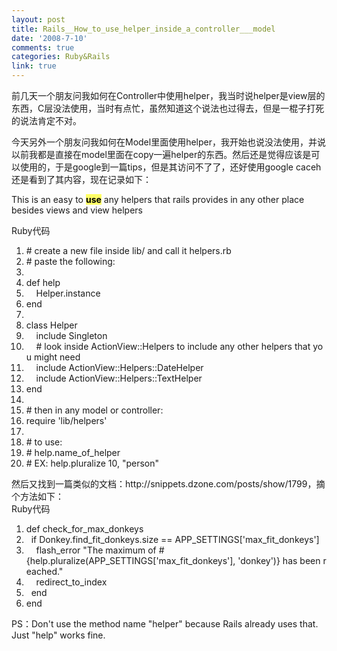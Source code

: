 ```yaml
---
layout: post
title: Rails__How_to_use_helper_inside_a_controller___model
date: '2008-7-10'
comments: true
categories: Ruby&Rails
link: true
---
```

前几天一个朋友问我如何在Controller中使用helper，我当时说helper是view层的东西，C层没法使用，当时有点忙，虽然知道这个说法也过得去，但是一棍子打死的说法肯定不对。

今天另外一个朋友问我如何在Model里面使用helper，我开始也说没法使用，并说以前我都是直接在model里面在copy一遍helper的东西。然后还是觉得应该是可以使用的，于是google到一篇tips，但是其访问不了了，还好使用google caceh还是看到了其内容，现在记录如下：

This is an easy to <strong style="color: black; background-color: #ffff66;">use</strong> any helpers that rails provides in any other place besides views and view helpers
<div class="codeText">
<div class="codeHead">Ruby代码</div>
<ol class="dp-rb" start="1">
	<li class="alt"><span><span class="comment"># create a new file inside lib/ and call it helpers.rb</span><span>  </span></span></li>
	<li><span><span class="comment"># paste the following:</span><span>  </span></span></li>
	<li class="alt"><span>  </span></li>
	<li><span><span class="keyword">def</span><span> help  </span></span></li>
	<li class="alt"><span>    Helper.instance  </span></li>
	<li><span><span class="keyword">end</span><span>  </span></span></li>
	<li class="alt"><span>   </span></li>
	<li><span><span class="keyword">class</span><span> Helper  </span></span></li>
	<li class="alt"><span>    include Singleton  </span></li>
	<li><span>    <span class="comment"># look inside ActionView::Helpers to include any other helpers that you might need</span><span>  </span></span></li>
	<li class="alt"><span>    include ActionView::Helpers::DateHelper  </span></li>
	<li><span>    include ActionView::Helpers::TextHelper  </span></li>
	<li class="alt"><span><span class="keyword">end</span><span>  </span></span></li>
	<li><span>   </span></li>
	<li class="alt"><span><span class="comment"># then in any model or controller:</span><span>  </span></span></li>
	<li><span>require <span class="string">'lib/helpers'</span><span>  </span></span></li>
	<li class="alt"><span>   </span></li>
	<li><span><span class="comment"># to use:</span><span>  </span></span></li>
	<li class="alt"><span><span class="comment"># help.name_of_helper</span><span>  </span></span></li>
	<li><span><span class="comment"># EX: help.pluralize 10, "person"</span><span>  </span></span></li>
</ol>
</div>
然后又找到一篇类似的文档：http://snippets.dzone.com/posts/show/1799，摘个方法如下：
<div class="codeText">
<div class="codeHead">Ruby代码</div>
<ol class="dp-rb" start="1">
	<li class="alt"><span><span class="keyword">def</span><span> check_for_max_donkeys  </span></span></li>
	<li><span>  <span class="keyword">if</span><span> Donkey.find_fit_donkeys.size == APP_SETTINGS[</span><span class="string">'max_fit_donkeys'</span><span>]  </span></span></li>
	<li class="alt"><span>    flash_error <span class="string">"The maximum of #{help.pluralize(APP_SETTINGS['max_fit_donkeys'], 'donkey')} has been reached."</span><span>  </span></span></li>
	<li><span>    redirect_to_index  </span></li>
	<li class="alt"><span>  <span class="keyword">end</span><span>  </span></span></li>
	<li><span><span class="keyword">end</span><span>  </span></span></li>
</ol>
</div>
PS：Don't use the method name "helper" because Rails already uses that. Just "help" works fine.
